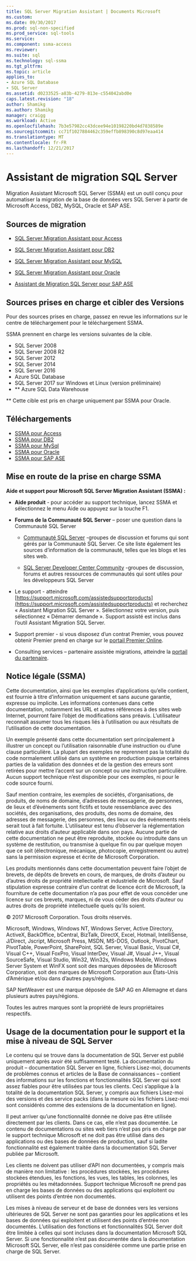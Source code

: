 ```yaml
---
title: SQL Server Migration Assistant | Documents Microsoft
ms.custom: 
ms.date: 09/30/2017
ms.prod: sql-non-specified
ms.prod_service: sql-tools
ms.service: 
ms.component: ssma-access
ms.reviewer: 
ms.suite: sql
ms.technology: sql-ssma
ms.tgt_pltfrm: 
ms.topic: article
applies_to:
- Azure SQL Database
- SQL Server
ms.assetid: d0233525-a83b-4279-813e-c554042abd0e
caps.latest.revision: "18"
author: Shamikg
ms.author: Shamikg
manager: craigg
ms.workload: Active
ms.openlocfilehash: 7b3e57982cc43dcee94e10198220bd4d7838589e
ms.sourcegitcommit: cc71f1027884462c359effb898390c8d97eaa414
ms.translationtype: MT
ms.contentlocale: fr-FR
ms.lasthandoff: 12/21/2017
---
```

# <a name="sql-server-migration-assistant"></a>Assistant de migration SQL Server
Migration Assistant Microsoft SQL Server (SSMA) est un outil conçu pour automatiser la migration de la base de données vers SQL Server à partir de Microsoft Access, DB2, MySQL, Oracle et SAP ASE.  
  
## <a name="migration-sources"></a>Sources de migration  
  
-   [SQL Server Migration Assistant pour Access](../ssma/access/sql-server-migration-assistant-for-access-accesstosql.md)  
  
-   [SQL Server Migration Assistant pour DB2](../ssma/db2/sql-server-migration-assistant-for-db2-db2tosql.md)  
  
-   [SQL Server Migration Assistant pour MySQL](../ssma/mysql/sql-server-migration-assistant-for-mysql-mysqltosql.md)  
  
-   [SQL Server Migration Assistant pour Oracle](../ssma/oracle/sql-server-migration-assistant-for-oracle-oracletosql.md)  
  
-   [Assistant de Migration SQL Server pour SAP ASE](../ssma/sybase/sql-server-migration-assistant-for-sybase-sybasetosql.md)  

## <a name="supported-sources-and-target-versions"></a>Sources prises en charge et cibler des Versions
Pour des sources prises en charge, passez en revue les informations sur le centre de téléchargement pour le téléchargement SSMA.

SSMA prennent en charge les versions suivantes de la cible.

- SQL Server 2008
- SQL Server 2008 R2
- SQL Server 2012
- SQL Server 2014
- SQL Server 2016
- Azure SQL Database
- SQL Server 2017 sur Windows et Linux (version préliminaire)
- ** Azure SQL Data Warehouse

** Cette cible est pris en charge uniquement par SSMA pour Oracle.
 
## <a name="downloads"></a>Téléchargements
- [SSMA pour Access](http://aka.ms/ssmaforaccess)
- [SSMA pour DB2](http://aka.ms/ssmafordb2)
- [SSMA pour MySql](http://aka.ms/ssmaformysql)
- [SSMA pour Oracle](http://aka.ms/ssmafororacle)
- [SSMA pour SAP ASE](http://aka.ms/ssmaforsybase)
 
## <a name="getting-ssma-support"></a>Mise en route de la prise en charge SSMA  
**Aide et support pour Microsoft SQL Server Migration Assistant (SSMA) :**  
  
-   **Aide produit** - pour accéder au support technique, lancez SSMA et sélectionnez le menu Aide ou appuyez sur la touche F1.  
  
-   **Forums de la Communauté SQL Server** – poser une question dans la Communauté SQL Server  
  
    -   [Communauté SQL Server](http://go.microsoft.com/fwlink/?LinkId=42455) -groupes de discussion et forums qui sont gérés par la Communauté SQL Server. Ce site liste également les sources d’information de la communauté, telles que les blogs et les sites web.  
  
    -   [SQL Server Developer Center Community](http://go.microsoft.com/fwlink/?LinkId=42456) -groupes de discussion, forums et autres ressources de communautés qui sont utiles pour les développeurs SQL Server  
  
-   Le support - atteindre [https://support.microsoft.com/assistedsupportproducts](https://support.microsoft.com/assistedsupportproducts) et recherchez « Assistant Migration SQL Server ».  Sélectionnez votre version, puis sélectionnez « Démarrer demande ».  Support assisté est inclus dans l’outil Assistant Migration SQL Server.  
  
-   Support premier - si vous disposez d’un contrat Premier, vous pouvez obtenir Premier prend en charge sur le [portail Premier Online](https://premier.microsoft.com/).  
  
-   Consulting services – partenaire assistée migrations, atteindre la [portail du partenaire](https://www.platformmodernization.org/Pages/default.aspx).  
  
## <a name="legal-notice-ssma"></a>Notice légale (SSMA)  
Cette documentation, ainsi que les exemples d’applications qu’elle contient, est fournie à titre d’information uniquement et sans aucune garantie, expresse ou implicite. Les informations contenues dans cette documentation, notamment les URL et autres références à des sites web Internet, pourront faire l’objet de modifications sans préavis. L’utilisateur reconnaît assumer tous les risques liés à l’utilisation ou aux résultats de l’utilisation de cette documentation.  
  
Un exemple présenté dans cette documentation sert principalement à illustrer un concept ou l’utilisation raisonnable d’une instruction ou d’une clause particulière. La plupart des exemples ne reprennent pas la totalité du code normalement utilisé dans un système en production puisque certaines parties de la validation des données et de la gestion des erreurs sont retirées pour mettre l’accent sur un concept ou une instruction particulière. Aucun support technique n’est disponible pour ces exemples, ni pour le code source fourni.  
  
Sauf mention contraire, les exemples de sociétés, d’organisations, de produits, de noms de domaine, d’adresses de messagerie, de personnes, de lieux et d’événements sont fictifs et toute ressemblance avec des sociétés, des organisations, des produits, des noms de domaine, des adresses de messagerie, des personnes, des lieux ou des événements réels serait tout à fait fortuite. L’utilisateur est tenu d’observer la réglementation relative aux droits d’auteur applicable dans son pays. Aucune partie de cette documentation ne peut être reproduite, stockée ou introduite dans un système de restitution, ou transmise à quelque fin ou par quelque moyen que ce soit (électronique, mécanique, photocopie, enregistrement ou autre) sans la permission expresse et écrite de Microsoft Corporation.  
  
Les produits mentionnés dans cette documentation peuvent faire l’objet de brevets, de dépôts de brevets en cours, de marques, de droits d’auteur ou d’autres droits de propriété intellectuelle et industrielle de Microsoft. Sauf stipulation expresse contraire d’un contrat de licence écrit de Microsoft, la fourniture de cette documentation n’a pas pour effet de vous concéder une licence sur ces brevets, marques, ni de vous céder des droits d’auteur ou autres droits de propriété intellectuelle quels qu’ils soient.  
  
© 2017 Microsoft Corporation. Tous droits réservés.  
  
Microsoft, Windows, Windows NT, Windows Server, Active Directory, ActiveX, BackOffice, bCentral, BizTalk, DirectX, Excel, Hotmail, IntelliSense, J/Direct, Jscript, Microsoft Press, MSDN, MS-DOS, Outlook, PivotChart, PivotTable, PowerPoint, SharePoint, SQL Server, Visual Basic, Visual C#, Visual C++, Visual FoxPro, Visual InterDev, Visual J#, Visual J++, Visual SourceSafe, Visual Studio, Win32, Win32s, Windows Mobile, Windows Server System et WinFX sont soit des marques déposées de Microsoft Corporation, soit des marques de Microsoft Corporation aux États-Unis d’Amérique et/ou dans d’autres pays/régions.  
  
SAP NetWeaver est une marque déposée de SAP AG en Allemagne et dans plusieurs autres pays/régions.  
  
Toutes les autres marques sont la propriété de leurs propriétaires respectifs.  
  
## <a name="documentation-policy-for-sql-server-support-and-upgrade"></a>Usage de la documentation pour le support et la mise à niveau de SQL Server  
Le contenu qui se trouve dans la documentation de SQL Server est publié uniquement après avoir été suffisamment testé. La documentation du produit – documentation SQL Server en ligne, fichiers Lisez-moi, documents de problèmes connus et articles de la Base de connaissances – contient des informations sur les fonctions et fonctionnalités SQL Server qui sont assez fiables pour être utilisées par tous les clients. Ceci s’applique à la totalité de la documentation SQL Server, y compris aux fichiers Lisez-moi des versions et des service packs (dans la mesure où les fichiers Lisez-moi sont considérés comme des extensions de la documentation en ligne).  
  
Il peut arriver qu’une fonctionnalité donnée ne doive pas être utilisée directement par les clients. Dans ce cas, elle n’est pas documentée. Le contenu de documentations ou sites web tiers n’est pas pris en charge par le support technique Microsoft et ne doit pas être utilisé dans des applications ou des bases de données de production, sauf si ladite fonctionnalité est également traitée dans la documentation SQL Server publiée par Microsoft.  
  
Les clients ne doivent pas utiliser d’API non documentées, y compris mais de manière non limitative : les procédures stockées, les procédures stockées étendues, les fonctions, les vues, les tables, les colonnes, les propriétés ou les métadonnées. Support technique Microsoft ne prend pas en charge les bases de données ou des applications qui exploitent ou utilisent des points d’entrée non documentés.  
  
Les mises à niveau de serveur et de base de données vers les versions ultérieures de SQL Server ne sont pas garanties pour les applications et les bases de données qui exploitent et utilisent des points d’entrée non documentés. L’utilisation des fonctions et fonctionnalités SQL Server doit être limitée à celles qui sont incluses dans la documentation Microsoft SQL Server. Si une fonctionnalité n’est pas documentée dans la documentation Microsoft SQL Server, elle n’est pas considérée comme une partie prise en charge de SQL Server.  
  

